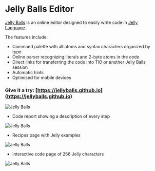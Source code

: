 # Jelly Balls Editor

[Jelly Balls](https://jellyballs.github.io) is an online editor designed to easily write code in [Jelly Language](https://github.com/DennisMitchell/jellylanguage/wiki).

The features include:

* Command palette with all atoms and syntax characters organized by type
* Online parser recognizing literals and 2-byte atoms in the code
* Direct links for transferring the code into TIO or another Jelly Balls session
* Automatic hints
* Optimised for mobile devices

### Give it a try: [https://jellyballs.github.io](https://jellyballs.github.io)

![Jelly Balls](https://jellyballs.github.io/images/palette.png)

* Code report showing a description of every step

![Jelly Balls](https://jellyballs.github.io/images/ballreport.png)

* Recipes page with Jelly examples

![Jelly Balls](https://jellyballs.github.io/images/recipes.png)

* Interactive code page of 256 Jelly characters

![Jelly Balls](https://jellyballs.github.io/images/codepage.png)
